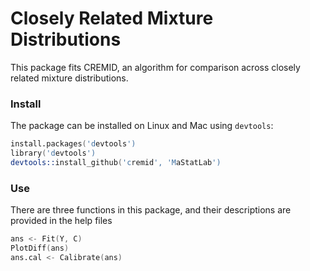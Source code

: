 Closely Related Mixture Distributions
================================

This package fits CREMID, an algorithm for comparison across 
closely related mixture distributions. 

### Install
The package can be installed on Linux and Mac using `devtools`:

```S
install.packages('devtools')
library('devtools')
devtools::install_github('cremid', 'MaStatLab')
```

### Use
There are three functions in this package, and their descriptions are provided
in the help files

```S
ans <- Fit(Y, C)
PlotDiff(ans)
ans.cal <- Calibrate(ans)
```
